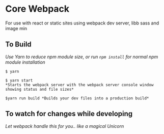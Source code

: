 # Core Webpack
For use with react or static sites using webpack dev server, libb sass and image min

## To Build
*Use Yarn to reduce npm module size, or run `npm install` for normal npm module installation*

```
$ yarn
````

````
$ yarn start
*Starts the webpack server with the webpack server console window showing status and file sizes*
````

`
$yarn run build
*Builds your dev files into a production build*
`
## To watch for changes while developing
*Let webpack handle this for you.. like a magical Unicorn*

